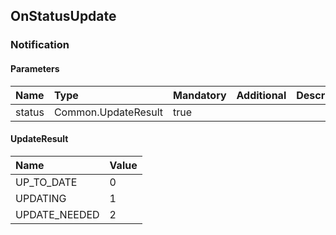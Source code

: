 ## OnStatusUpdate

### Notification
#### Parameters
|Name|Type|Mandatory|Additional|Description|
|:---|:---|:--------|:---------|:----------|
|status|Common.UpdateResult|true|||
#### UpdateResult
|Name|Value|
|:---|:----|
|UP_TO_DATE|0|
|UPDATING|1|
|UPDATE_NEEDED|2|
